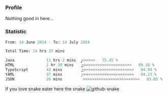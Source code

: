 ### Profile 

Nothing good in here...

### Statistic
<!--START_SECTION:waka-->

```python
From: 14 June 2024 - To: 14 July 2024

Total Time: 14 hrs 37 mins

Java              11 hrs 2 mins   ͎͎͎͎͎͎͎͎͎͎͎͎͎͎͎͎͎͎̞>>>>>>   75.45 %
HTML              1 hr 20 mins    ͎͎͜>>>>>>>>>>>>>>>>>>>>>>   09.18 %
TypeScript        43 mins         ͎͜>>>>>>>>>>>>>>>>>>>>>>>   04.94 %
YAML              37 mins         ͎͙>>>>>>>>>>>>>>>>>>>>>>>   04.23 %
JSON              26 mins         >>>>>>>>>>>>>>>>>>>>>>>>>   03.05 %
```

<!--END_SECTION:waka-->

If you love snake eater here the snake 
<picture>
  <source media="(prefers-color-scheme: dark)" srcset="https://github.com/pradana4648/pradana4648/blob/c0566a83ca6ea5f2e46bab00e717c4c82b4b5c4c/github-contribution-grid-snake-dark.svg" />
  <source media="(prefers-color-scheme: light)" srcset="https://github.com/pradana4648/pradana4648/blob/c0566a83ca6ea5f2e46bab00e717c4c82b4b5c4c/github-contribution-grid-snake.svg" />
  <img alt="github-snake" src="https://github.com/pradana4648/pradana4648/blob/c0566a83ca6ea5f2e46bab00e717c4c82b4b5c4c/github-contribution-grid-snake.svg" />
</picture>
